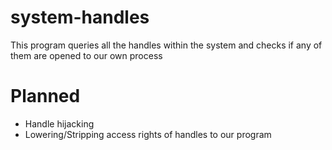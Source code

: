# system-handles
This program queries all the handles within the system and checks if any of them are opened to our own process
# Planned
* Handle hijacking
* Lowering/Stripping access rights of handles to our program
